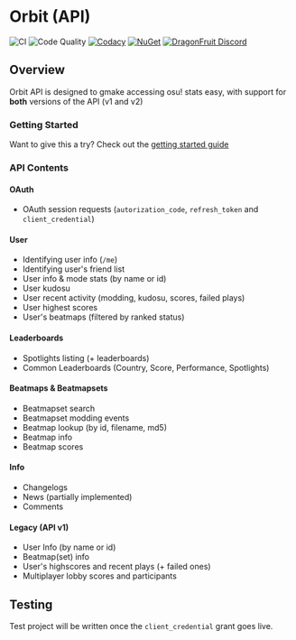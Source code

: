 # Orbit (API)
![CI](https://github.com/dragonfruitnetwork/Orbit-API/workflows/Publish/badge.svg)
![Code Quality](https://github.com/dragonfruitnetwork/Orbit-API/workflows/Code%20Quality/badge.svg)
[![Codacy](https://api.codacy.com/project/badge/Grade/d4cc27241ce741a482169f3efaa018af)](https://www.codacy.com/gh/dragonfruitnetwork/Orbit-API)
[![NuGet](https://img.shields.io/nuget/v/DragonFruit.Orbit.API.svg?style=popout)](https://www.nuget.org/packages/DragonFruit.Orbit.API/)
[![DragonFruit Discord](https://img.shields.io/discord/482528405292843018?label=Discord&style=popout)](https://discord.gg/VA26u5Z)

## Overview
Orbit API is designed to gmake accessing osu! stats easy, with support for **both** versions of the API (v1 and v2)

### Getting Started
Want to give this a try? Check out the [getting started guide](https://github.com/dragonfruitnetwork/Orbit-API/blob/master/getting-started.md)

### API Contents

#### OAuth
- OAuth session requests (`autorization_code`, `refresh_token` and `client_credential`)

#### User
- Identifying user info (`/me`)
- Identifying user's friend list
- User info & mode stats (by name or id)
- User kudosu
- User recent activity (modding, kudosu, scores, failed plays)
- User highest scores
- User's beatmaps (filtered by ranked status)

#### Leaderboards
- Spotlights listing (+ leaderboards)
- Common Leaderboards (Country, Score, Performance, Spotlights)

#### Beatmaps & Beatmapsets
- Beatmapset search
- Beatmapset modding events
- Beatmap lookup (by id, filename, md5)
- Beatmap info
- Beatmap scores

#### Info
- Changelogs
- News (partially implemented)
- Comments

#### Legacy (API v1)
- User Info (by name or id)
- Beatmap(set) info
- User's highscores and recent plays (+ failed ones)
- Multiplayer lobby scores and participants

## Testing

Test project will be written once the `client_credential` grant goes live.